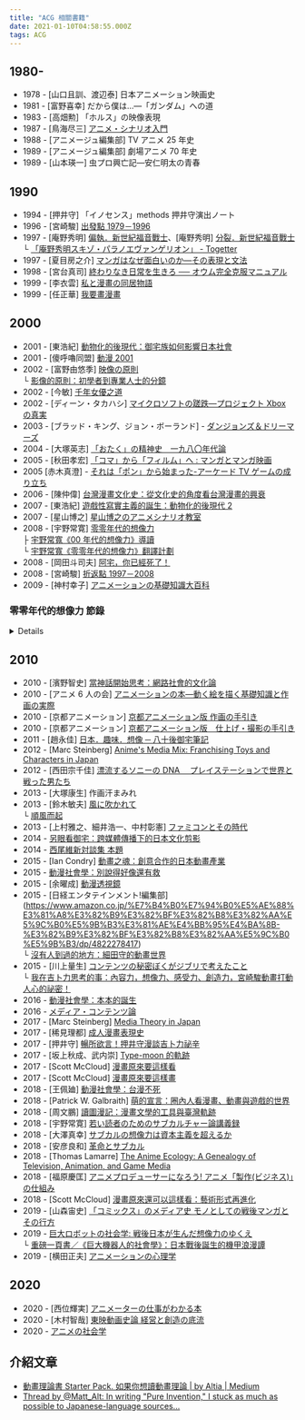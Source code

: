 ```yaml
---
title: "ACG 相關書籍"
date: 2021-01-10T04:58:55.000Z
tags: ACG
---
```


## 1980-

- 1978 - \[山口且訓、渡辺泰\] 日本アニメーション映画史
- 1981 - \[富野喜幸\] だから僕は…―「ガンダム」への道
- 1983 - \[高畑勲\] 「ホルス」の映像表現
- 1987 - \[鳥海尽三\] [アニメ・シナリオ入門](https://www.amazon.co.jp/%E3%82%A2%E3%83%8B%E3%83%A1%E3%83%BB%E3%82%B7%E3%83%8A%E3%83%AA%E3%82%AA%E5%85%A5%E9%96%80-%E3%82%B7%E3%83%8A%E3%83%AA%E3%82%AA%E5%89%B5%E4%BD%9C%E7%A0%94%E7%A9%B6%E5%8F%A2%E6%9B%B8-%E9%B3%A5%E6%B5%B7-%E5%B0%BD%E4%B8%89/dp/4871002152/ref=sr_1_1?dchild=1&qid=1612336957&s=books&sr=1-1)
- 1988 - \[アニメージュ編集部\] TV アニメ 25 年史
- 1989 - \[アニメージュ編集部\] 劇場アニメ 70 年史
- 1989 - \[山本瑛一\] 虫プロ興亡記―安仁明太の青春

## 1990

- 1994 - \[押井守\] 「イノセンス」methods 押井守演出ノート
- 1996 - \[宮崎駿\] [出發點 1979－1996](https://www.books.com.tw/products/0010322959)
- 1997 - \[庵野秀明\] [偏執．新世紀福音戰士](https://www.amazon.co.jp/%E5%BA%B5%E9%87%8E%E7%A7%80%E6%98%8E-%E3%82%B9%E3%82%AD%E3%82%BE%E3%83%BB%E3%82%A8%E3%83%B4%E3%82%A1%E3%83%B3%E3%82%B2%E3%83%AA%E3%82%AA%E3%83%B3-800%E6%9C%AC-%E5%A4%A7%E6%B3%89-%E5%AE%9F%E6%88%90/dp/4872333152)、\[庵野秀明\] [分裂．新世紀福音戰士](https://www.amazon.co.jp/%E5%BA%B5%E9%87%8E%E7%A7%80%E6%98%8E-%E3%83%91%E3%83%A9%E3%83%8E%E3%83%BB%E3%82%A8%E3%83%B4%E3%82%A1%E3%83%B3%E3%82%B2%E3%83%AA%E3%82%AA%E3%83%B3-800%E6%9C%AC-10-%E5%81%A5%E5%A4%AA%E9%83%8E/dp/4872333160)
  <br>└ [「庵野秀明スキゾ・パラノエヴァンゲリオン」 - Togetter](https://togetter.com/li/740727)
- 1997 - \[夏目房之介\] [マンガはなぜ面白いのか―その表現と文法](https://www.amazon.co.jp/%E3%83%9E%E3%83%B3%E3%82%AC%E3%81%AF%E3%81%AA%E3%81%9C%E9%9D%A2%E7%99%BD%E3%81%84%E3%81%AE%E3%81%8B%E2%80%95%E3%81%9D%E3%81%AE%E8%A1%A8%E7%8F%BE%E3%81%A8%E6%96%87%E6%B3%95-NHK%E3%83%A9%E3%82%A4%E3%83%96%E3%83%A9%E3%83%AA%E3%83%BC-66-%E5%A4%8F%E7%9B%AE-%E6%88%BF%E4%B9%8B%E4%BB%8B/dp/4140840668)
- 1998 - \[宮台真司\] [終わりなき日常を生きろ ── オウム完全克服マニュアル](https://www.amazon.co.jp/dp/B0794MQD8B/?coliid=I1KHXYOOXMWYMW&colid=2UVGXM7KR6OLP&psc=0&ref_=lv_ov_lig_dp_it)
- 1999 - \[李衣雲\] [私と漫畫の同居物語](https://www.silkbook.com/book_detail.asp?goods_ser=bk0009007)
- 1999 - \[任正華\] [我要畫漫畫](https://www.sanmin.com.tw/product/index/001454034)

## 2000

- 2001 - \[東浩紀\] [動物化的後現代：御宅族如何影響日本社會](http://www.books.com.tw/products/0010550849)
- 2001 - \[傻呼嚕同盟\] [動漫 2001](https://www.taaze.tw/goods/11100412613.html)
- 2002 - \[富野由悠季\] [映像の原則](https://www.amazon.co.jp/%E6%98%A0%E5%83%8F%E3%81%AE%E5%8E%9F%E5%89%87-%E6%94%B9%E8%A8%82%E7%89%88-%E3%82%AD%E3%83%8D%E3%83%9E%E6%97%AC%E5%A0%B1%E3%83%A0%E3%83%83%E3%82%AF-%E5%AF%8C%E9%87%8E%E7%94%B1%E6%82%A0%E5%AD%A3/dp/4873767369)
  <br>└ [影像的原則：初學者到專業人士的分鏡](https://www.books.com.tw/products/0010653673)
- 2002 - \[今敏\] [千年女優之道](https://www.books.com.tw/products/0010834619)
- 2002 - \[ディーン・タカハシ\] [マイクロソフトの蹉跌―プロジェクト Xbox の真実](https://www.amazon.co.jp/%E3%83%9E%E3%82%A4%E3%82%AF%E3%83%AD%E3%82%BD%E3%83%95%E3%83%88%E3%81%AE%E8%B9%89%E8%B7%8C%E2%80%95%E3%83%97%E3%83%AD%E3%82%B8%E3%82%A7%E3%82%AF%E3%83%88Xbox%E3%81%AE%E7%9C%9F%E5%AE%9F-%E3%83%87%E3%82%A3%E3%83%BC%E3%83%B3-%E3%82%BF%E3%82%AB%E3%83%8F%E3%82%B7/dp/479732032X)
- 2003 - \[ブラッド・キング、ジョン・ボーランド\] - [ダンジョンズ＆ドリーマーズ](https://www.amazon.co.jp/%E3%83%80%E3%83%B3%E3%82%B8%E3%83%A7%E3%83%B3%E3%82%BA%EF%BC%86%E3%83%89%E3%83%AA%E3%83%BC%E3%83%9E%E3%83%BC%E3%82%BA%EF%BC%88%E7%AC%AC2%E7%89%88%EF%BC%89-%E3%82%B3%E3%83%B3%E3%83%94%E3%83%A5%E3%83%BC%E3%82%BF%E3%82%B2%E3%83%BC%E3%83%A0%E3%81%A8%E3%82%B3%E3%83%9F%E3%83%A5%E3%83%8B%E3%83%86%E3%82%A3%E3%81%AE%E7%89%A9%E8%AA%9E-%E3%83%96%E3%83%A9%E3%83%83%E3%83%89%E3%83%BB%E3%82%AD%E3%83%B3%E3%82%B0-ebook/dp/B07Z4KT1NJ)
- 2004 - \[大塚英志\] [「おたく」の精神史　一九八〇年代論](https://www.amazon.co.jp/%E3%80%8C%E3%81%8A%E3%81%9F%E3%81%8F%E3%80%8D%E3%81%AE%E7%B2%BE%E7%A5%9E%E5%8F%B2-%E4%B8%80%E4%B9%9D%E5%85%AB%E3%80%87%E5%B9%B4%E4%BB%A3%E8%AB%96-%E5%A4%A7%E5%A1%9A-%E8%8B%B1%E5%BF%97/dp/4061497030)
- 2005 - \[秋田孝宏\] [「コマ」から「フィルム」へ : マンガとマンガ映画](https://www.amazon.co.jp/%E3%80%8C%E3%82%B3%E3%83%9E%E3%80%8D%E3%81%8B%E3%82%89%E3%80%8C%E3%83%95%E3%82%A3%E3%83%AB%E3%83%A0%E3%80%8D%E3%81%B8-%E3%83%9E%E3%83%B3%E3%82%AC%E3%81%A8%E3%83%9E%E3%83%B3%E3%82%AC%E6%98%A0%E7%94%BB-%E7%A7%8B%E7%94%B0-%E5%AD%9D%E5%AE%8F/dp/4757101325)
- 2005 \[赤木真澄\] - [それは「ポン」から始まった-アーケード TV ゲームの成り立ち](https://www.amazon.co.jp/%E3%81%9D%E3%82%8C%E3%81%AF%E3%80%8C%E3%83%9D%E3%83%B3%E3%80%8D%E3%81%8B%E3%82%89%E5%A7%8B%E3%81%BE%E3%81%A3%E3%81%9F-%E3%82%A2%E3%83%BC%E3%82%B1%E3%83%BC%E3%83%89TV%E3%82%B2%E3%83%BC%E3%83%A0%E3%81%AE%E6%88%90%E3%82%8A%E7%AB%8B%E3%81%A1-%E8%B5%A4%E6%9C%A8%E7%9C%9F%E6%BE%84/dp/4990251202)
- 2006 - \[陳仲偉\] [台灣漫畫文化史：從文化史的角度看台灣漫畫的興衰](https://www.books.com.tw/products/0010494545)
- 2007 - \[東浩紀\] [遊戲性寫實主義的誕生：動物化的後現代 2](https://www.books.com.tw/products/0010687643)
- 2007 - \[星山博之\] [星山博之のアニメシナリオ教室](https://www.amazon.co.jp/%E6%98%9F%E5%B1%B1%E5%8D%9A%E4%B9%8B%E3%81%AE%E3%82%A2%E3%83%8B%E3%83%A1%E3%82%B7%E3%83%8A%E3%83%AA%E3%82%AA%E6%95%99%E5%AE%A4-%E6%98%9F%E5%B1%B1-%E5%8D%9A%E4%B9%8B/dp/4844134353)
- 2008 - \[宇野常寛\] [零零年代的想像力](https://www.amazon.co.jp/%E3%82%BC%E3%83%AD%E5%B9%B4%E4%BB%A3%E3%81%AE%E6%83%B3%E5%83%8F%E5%8A%9B-%E5%AE%87%E9%87%8E-%E5%B8%B8%E5%AF%9B/dp/4152089415)
  <br>├ [宇野常寬《00 年代的想像力》導讀](http://www.gamebase.com.tw/forum/50040/topic/91234095/1#91234095)
  <br>└ [宇野常寬《零零年代的想像力》翻譯計劃](https://ndltd.ncl.edu.tw/cgi-bin/gs32/gsweb.cgi/login?o=dnclcdr&s=id=%22105NCHU5625016%22.&searchmode=basic)
- 2008 - \[岡田斗司夫\] [阿宅，你已經死了！](https://www.books.com.tw/products/0010445911)
- 2008 - \[宮崎駿\] [折返點 1997－2008](https://www.books.com.tw/products/0010486951)
- 2009 - \[神村幸子\] [アニメーションの基礎知識大百科](https://www.amazon.co.jp/%E3%82%A2%E3%83%8B%E3%83%A1%E3%83%BC%E3%82%B7%E3%83%A7%E3%83%B3%E3%81%AE%E5%9F%BA%E7%A4%8E%E7%9F%A5%E8%AD%98%E5%A4%A7%E7%99%BE%E7%A7%91-%E5%A2%97%E8%A3%9C%E6%94%B9%E8%A8%82%E7%89%88-%E7%A5%9E%E6%9D%91-%E5%B9%B8%E5%AD%90/dp/4766133315)

<summary>

### 零零年代的想像力 節錄

</summary>
<details>

此處的重點是，所謂的「成熟」指的僅不過是如何去應對所謂的社會——這種模糊不清、由政治性、經濟性或文化性交互蘊育出的狀況。亦即在社會樣貌是安定的時代，成熟的形象也是會安定的，然而成熟的形象並無法與進入變動期的社會樣貌連結，於是新的社會樣貌站上支配地位後，就會連同出現新的成熟形象取代。

這十年來的批評家們默視「卡片遊戲型」這種新社會樣貌的產生，主張「社會」已經無法再成力。當人們不再有共同的「社會」樣貌，規避成熟的九零年代後半的（世界系形式的）想像力才是對於現今世界形象敏感的想像力。

然而，無法成立的僅是到近代的升格戰形式、樹狀的整體社會樣貌，卡片遊戲式的各島宇宙之間的動員遊戲可說已經定型為零零年代的「社會」樣貌。這裡出現了一個問題。那麼在這種島宇宙之間的動員遊戲的社會裡，所謂的「成熟」是什麼。

在不曉得什麼才是正確的社會=後現代的狀況裡失去了生存意義的年輕人們，選擇了麻原彰晃做為「父親」，最後成為了恐怖份子，『新世紀福音戰士』以批判性的角度描寫了，同樣失去了生存意義的年輕人們，為了維持自己的全能感而想持續龜縮於「母親」的胎內的願望。

這兩者說到底核心都是對於社會和歷史（父親與母親）無法引導自己而造成的絕望。對於不安定的社會樣貌感到苦惱的年輕人們，為了逃脫不安而性急地選擇依附錯誤的父親，亦或投身於肥大的母親私欲並停止思考——這種不毛的二擇充滿於當時時代的氣氛中。過往的社會樣貌的失效造成「父親」的功能故障，並導致「母親」的肥大化，這就是過往的「成熟」形象崩壞的機制。

那麼，當時的評論家們是如何回答這個問題的呢。當時的批評有兩種答案。一種立場是自過往的升格戰型的社會樣貌中的「成熟」進行小型改造，藉此適應新的社會，評論家的淺羽通明和民俗學者的大月隆寬屬於這類。另一種立場是社會樣貌已然改變，人類無法變得成熟是理所當然的。這類的代表是社會學者的宮台真司（前期）。

前者代表的淺羽通明，主張以對於自己為生的專業抱持「職業精神」做為成熟的指標，肉商、飯店經營者、評論家在社會分擔上都有各自的「角色」，對此抱持榮譽並達成成果，就能成為重新構築已然不透明化的社會樣貌的契機，也是成熟的表現。既然「為了馬克斯主義革命」「為了皇國日本」亦或是「為了過上更好的物質生活」這種巨大（容易理解）的故事已經故障，就應往個人的職業意識這種等身大的故事裡尋找可能性。

而後者代表的宮台真司，認為既然過往的社會樣貌已經崩壞、社會和歷史無法再提供活下去的意義或價值觀，無法成熟也是無可耐何的。宮台所提出的具體處方簽是以流動性的溝通度過沒有「意義」的每一天的「悠然革命」模型。

前者淺羽通明的「成為大人」論，我認為仍然輕估了社會流動性的上昇。例如「對於自己為生的專業抱持職業意識」處方簽雖然僅是淺羽許多議論中的其中一點，但這仍然是以終身僱用為代表的成長時代的社會構造為前提所思考出的。

在社會流動性上昇、非正規僱用已經變為「普通」的現在，能做為為生專業的基本上是「能夠被替換的」，僅有極少數人能夠在社會的分責裡找到榮譽、做為自己生活的意義。必須說淺羽的處方簽在當時是有些落後時代的。

那麼後者的宮台真司呢。曾經成熟是由歷史或國家，亦或是社會提供做為基準的價值觀，不論是否服從或反抗，藉由掌握與其的距離感所決定的。然而在歷史、國家和社會都不再提供能做為基準的價值觀的現在，（過往意義上的）成熟在原理上已無法存在——當時宮台所建立起的這種認識，基本上是正確的。並且體現於當時，也就是九零年代後半的思想。

然而問題在於，即使世間如同被再三指摘的無法提供價值觀或活著的意義，亦或是成熟的模型，人們沒有這些東西是活不下去的。這也體現在宮台到了零零年代之後的轉向。

簡略來說，當時「成為大人」派的前者輕視了社會流動性的上昇，試圖從舊式模型轉變以圖適應並且失敗，「當個小孩就好」派的後者僅是宣言了過往成熟模型的失效便滿足，無法提供替代品而自然崩壞。前者對於時代鈍感地急於強迫成長，後者甘居於「社會（家人）無法引導我所以我什麼都做不到」的幼兒心態。當然這兩者都是沒有功能的模型。

然後九零年代結束了，時代進到九一一之後的決斷主義性動員遊戲=大逃殺的時代，而小泉純一郎推動的構造改革造成的波瀾也決定性地推進了時代。在這個時代裡說著「這個世界亂七八糟我不知道該做什麼好所以一事不做／無法成熟」是活不下去的。

「活著就是猛賺」「不必你拜託我也會活下去」——究竟還有多少人記得，在九零年代後半相當活躍的這種宣傳標語呢？前者是由大地丙太郎導演執導，於一九九六年動畫化的小花美穂的少女漫畫「玩偶遊戲」劇中經常出現的台詞，後者是一九九八年以「機動戰士鋼彈」系列聞名的富野由悠季導演執導的「機動神腦」的主要宣傳標語。前者是反應了當時的兒童潮流的女童成長故事，後者是在與奧姆相似的狂信徒和國聯軍的抗爭中得出由宇宙意識傳達給人類的訊息的 SF 機器人動畫。

或許是做為「EVA」熱潮的對立面所提出的這兩部作品的主角，和碇真嗣同樣是在事實上「被家人所捨棄」的孩子。但是倉田紗南、伊佐未勇，這些作品的主角並沒有因為「被家人所捨棄」=「歷史與社會沒有給予生存的意義」而因此像真嗣受挫龜縮，紗南在養母的養育下自幼開始建立於舞台上的基礎，勇離開只將自己做為道具的雙親而投入戰鬥，兩人都因為獲得了沒有血緣但高密度的新共同體=「虛擬家庭」而回復。即使同樣被家人所捨棄，拒絕走上和碇真嗣同樣道路的孩子們，已經在九零年代後半這種殘酷的現實裡強軔地存活下來。

---

每個人都認為自己才是被害者，是反抗文化（對抗主流文化者），認為自己擁有正當性。這和保守派或自由派無關，和御宅族或平凡人無關，這種心相與支持夜神月的奇樂信徒和無自覺地贊同小泉純一郎策動人員的新保守層並無不同。

而若你對我所點出的問題感到憤怒，認為「但只有我們不是這樣」，那你正是身陷於此結構中了。因為這種深信「只有自己不是如此」的想法，正是由資料庫所輸出的決斷主義的產物。

我們現在正面對著決斷主義所呈現出的部份有效性，與其（巨大的）副作用所顯現出的極限與問題點。我們應該探索的並非如何從「繭居」中離脫，亦非後世界系。因為決斷主義便是這樣出現的。我們應當解決的是如何對抗以「反正這世上贏的人就是正義」開脫，而後停止思考與肯定暴力的態度。

---

他們所需要的絕非「脫離日常的浪漫主義」亦不是「超越」。而是捨棄肥大的自我評價，直率地面對自己的欲望的謙遜。而這絕非是不幸的事，反而是我們所得到最大的可能性。

當整個社會當中，除了家人與朋友以外，就再也沒有人可以肯定「自我生存的價值」、「生命的意義」、「自我的被認同」的時代社會中，自我到底要怎麼做，才能從「永無止境的無聊日常生活」中脫身，尋找新的自我認同、有意義的日常生活呢？在這裡，作者討論宮藤官九郎製作的一連串以地名為名稱的電視連續劇，探討作者如何處理這問題。從這當中可以歸結出幾個可能性：「以自我為中心，糾集朋友，創造互助的團體」、「加入可以過著特殊生活的團體」（暴走團）、「藉由談戀愛來取得非日常的生活」、「投入傳統生活文化的懷抱」。

---

山岸涼子的 BL 少女漫畫傑作《日出處的天子》（1980~1984），描述廄戶王（聖德太子）（非史實）的前半生。廄戶王利用天才的頭腦與強大的靈力消滅政敵，但他也因此成了感覺很孤單的人。能撫慰孤單心靈的，就只有盟友蘇我毛人（蝦夷）。廄戶王為了想和蘇我毛人永遠在一起，而傷害的很多人，殺了很多人。最後蘇我毛人拒絕廄戶王的愛：「你說你愛我，其實是愛你自己。如果你不停止這麼想的話，你永遠也逃不出孤獨的」。

吉永史的《西洋古董洋果子店》（1999~2002）給了另外一種答案：「放棄『所有』的慾望，尋找邁向『成熟』的新道路」。作品中四位男主角不談戀愛，不因為想要治癒心中的創傷而與別人交往，而只專注在生活之中，尋找豐富的日常生活，增加人生的樂趣。

---

結果として、九十年代後半は戦後史上もっとも社会的自己実現への信頼が低下した時代として位置づけられる。

社会的自己実現への信頼が大きく低下した結果、「～する」「～した」こと（行為）をアイデンティティに結び付けるのではなく、「～である」「～ではない」こと（状態）を、アイデンティティとする考え方が支配的になる。

ここでは自己実現の結果ではなく、自己像＝キャラクターへの承認が求められる。問題に対しては「行為によって状況を変える」ことではなく「自分を納得させる理由を考える」ことで解決が図られる。

私が「古い想像力」として位置づけるのは、この九十年代後半的な社会的自己実現への信頼低下を背景とする想像力である。

『新世紀エヴァンゲリオン』はあらゆる意味において「古い想像力」を象徴する存在だ。その社会的自己実現への信頼低下という主題、心理主義的な人間観、そして「～しない」という論理。七十年代末から独自の発展を遂げてきた国内のオタク系アニメーション文化の文脈に、前述（ぜんじゅつ）の九十年代的な文脈を加えることで成立した同作は時代を象徴する作品であると同時にそのあとの国内の物語を大きく規定した。「引きこもり／心理主義」的傾向（けいこう）とその結果出力された「～しない」という倫理。この二大特徴が私の指摘する「古い想像力」である。

「決断主義」的な傾向を持つ「サヴァイヴ感」を前面に打ち出した作品は、ゼロ年代前半から中盤の大きな流れになっていく。「バトル．ロワイヤル」、「リアル鬼ごっこ」、「仮面ライダー竜騎」、「ドラゴン桜」、「Fate/Stay Night」など、これらの作品はいずれも時代を代表する人気作品であり

世の中が「正しい価値」や「生きる意味」を示してくれないのは当たり前のこと＝「前提」であり、そんな「前提」にいじけて引きこもっていたら生き残れないーーだから「現代の想像力」は生きていくために、まず自分で考え、行動するという態度を選択する。たとえ「間違って」「他人を傷つけても」何らかの立場を選択しなければならないーーそこでは究極的には無根拠であることは織（お）り込み済みで「あえて」特定の価値を選択する、という決断が行われているのだ。

問題はすでに次の段階に移っている。碇シンジでは夜神ライトを止められない。碇シンジの「間違えてしまうくらいなら何もしない」という選択は、単にゲームの存在に無自覚する愚者の決断としてしか機能しないのだから。碇シンジに戻る＝九十年代に退行することなく、ゼロ年代の決断主義を克服する＝夜神ライトを止めるには、どうしたらいいのかーーそれが決断主義という不可避の困難に直面する、911 以降の動員ゲーム＝バトルロワイアルのゼロ年代に生きる私たちの課題なのだ。

インターネットはどうだろうか。その普及（ふきゅう）で人々は自由になったが、その一方でウェブという空間は、「小さな物語」たちのコミュニケーションによって発生した怨嗟（えんさ）と憎悪（ぞうお）に満ちた動員ゲーム＝バトルロワイヤルの現場として機能している。

異なる小さな物語が同じ空間に並列されることによって、それぞれの小さな物語はその正当性の獲得と自己保存のために、内側に対してはノイズを排除する力が働き、外側に対してはほかの物語そのものを否定する力が働く。匿名掲示板、ブログサイトの「炎上」、「学校裏サイト」ーー小さな物語はほかの小さな物語を排斥（はいせき）する排他的（はいたてき）なコミュニティとして私たちが生きる世界のあらゆる場面のくつがえっているのだ。

現代においては、誰もがデータベースの海から欲望するままに小さな物語を読み込む。究極的には無根拠であることを織り込み済みのものとして「あえて」特定の価値観が選択される。そして、消費者の自発性に駆動される「あえて」は往々にして機能せず、ただ「信じたいものを信じる」という思考停止が世界を覆（おお）うことになるーー。ゼロ年代の現在を生きる私たちが直面しているのは、この小さな物語たちの生む動員ゲーム＝バトルロワイヤルなのだ。

キャラクターとは小さな物語を越境する存在ではない。むしろその承認を要求して小さな物語（共同性）の成立と再強化を促（うなが）す存在なのだ。

キャラクターこそが「小さな物語」の源泉（げんせん）だと言ってもいい。

キャラクターは物語とその共同性から無縁ではいられないのだ。

昨今（さっこん）のテレビバラエティ番組がなぜテロップを多用するのか。それは表現の空間を規定する力が、データベース消費の時代には弱くなるからだ。視聴者たちは芸能人のキャラクターと、そのキャラクターを規定する位置関係＝物語は容易に読み込むことができるのが、「この発言のどこで笑えばいいのか」という空気＝表現の空間は伝わりにくくなっている。だからテロップを入れ、空気を指定してあげなければならない。

私たちが物語の真正さを考えることには意味がない。だが、物語への態度、付き合い方を考える必要性にはいまだかつてなく直面している。私たちは何らかの「小さな物語」に依存して生きていかなければならない。その小さな物語が単一なのか複数なのか、永遠のものとしてそこに依存するのか、その有限性を受け入れるのかーー物語への進入角度、距離の詰め方、つまり物語への態度こそが私たちの課題なのだ。

物語の真正さ、比喩（ひゆ）的に表現すればイデオロギーから、物語への態度、すなわちコミュニケーションへ。

「だけど世界は終わらなかった。原発はいつまでたっても爆発しないし、全面核戦争の夢もどこかに行ってしまった。安保闘争で学生が味わったみたいに、傍観しているだけの八十年代の革命家は勝手に挫折（ざせつ）感を味わった。

これでやっとわかった。もう'デカイ一発'はこない。２２世紀はちゃんとくる（もちろん２１世紀はくる。ハルマゲドンなんてないんだから）。世界は絶対に終わらない。ちょっと'異界'や'外部'に触ったくらいじゃ満足しない。もっと大きな刺激が欲しかったら、本当に世界を終わらせたかったら、あとはもう'あのこと'をやってしもうしかないんだ。」

ーー鶴見済『完全自殺マニュアル』

「自由で、わかりにくく、冷たい世界」に投げ出された絶望を的確に表現した一文である。文中に頻出する「あのこと」とは、言うまでもなく「自殺」のことだ。無論これは、若者があこがれがちな「死」という意匠を用（もち）いた矮小（わいしょう）なパフォーマンスの一種であることは間違いない。しかし、この鶴見の一文からは九十年代を決定づける要素を抽出（ちゅうしゅつ）できる。

さらに「ロボットアニメ」とは、戦後一貫して主人公の少年がロボットという「拡張された身体」を獲得し、大人の社会に認められ、成長するという一種の教養小説の図式をもつジャンルだったが、同作では１９９５年当時の社会的自己実現への信頼低下がダイレクトに反応され、その教養小説的な構図は否定されることになった。

人間は「物語（意味）」から逃れられない。当時の宮台の期待とは裏腹に、援助交際に興（きょう）じた少女たちの多くが、実は身体の商品化に自傷的なパフォーマンスというありふれた意味を込めていた現実、あるいは虚構の中の美少女キャラクターに耽溺（たんでき）する成年男性たちの多くが、恋愛至上主義というもっともありふれた物語を希求し、それが入手できないために代償をもとめる存在であった現実が、時間の経過、そして宮台自身のフィールドワークによって明らかになっていった。

「エヴァ TV 版」では、自己像への承認を獲得すべく、全人類がその個体を消滅させ、まるで胎内のような溶液の中に埋没し群体生物として「進化」するという「人類補完計画」が描かれる。これはつまり、自ら設定した自己像（自己愛）に、無条件で全承認が与えられる（母親的承認が与えられる）状態のことに他ならない。

だが、「エヴァ劇場版」の結末において、碇シンジはこの母親的承認のもとに全能感が確保される内面（自己愛）への引きこもりを捨て、互いに傷つけあうことを受け入れて他者と生きていくことを選択する。そして、碇シンジはヒロインのアスカとともに滅亡した世界にただふたり残される。だが、アスカはシンジを「キモチワルイ」と拒絶（きょぜつ）するーーこれは、たとえポストモダン状況下においても、人は時には傷つけあいながらも他者に向き合って生きていくしかないのだ、というシビアだが前向きな現実認知に基づいた結末だったと言える。

しかし、「エヴァ」の子供たち（ファンのオタクたち）の大半は、この結論を受け入れることができなかったのだ。結末の「キモチワルイ」ーー少女に拒絶されることに怯えた彼らは、自分たちの肥大したプライドに優しい世界を選ぶことになる。

「九十五年の思想」が夭折した理由がある。「九十五の思想」はいずれも「軽くなった現実(コミュニティ)の層」の入れ替え可能性への対応として提出された処方箋であるが、「より重くなっていく層(アーキテクチャーの層)」への対応という視点がほぼ欠如（けつじょ）している。

決断主義はこの「軽くなった現実」の「軽さ」に人間は耐えられないという現実認知が生んだ「焦りの思想」でもある。「決断主義」を克服し、このゼロ年代バトルロワイヤル状況に対して何らかの批判力をもつものがあるとすれば、それは九十年代後半の思想が見失っていた残り半分の「むしろ重くなった現実」「リセットできない現実」を考えることでしかあり得ない。物語批判ではなく、逃れられない物語との付き合い方の検討こそが現代の課題なのだ。

「こんな時代だからこそ、美化された過去が必要なのだ」という主張によってその批判は予め防御され、ノスタルジアは強化温存されている。同様に「AIR」などのポルノゲームについても、(決して援助交際的な欲望そのものは否定しない)「安全に痛い」自己反省が劇中に盛り込まれ免罪符として機能し、消費者たちがその女性差別的な暴力性を自覚することなく、むしろ「自分は反省しながら萌える優しい人間だ」と思い込む構造（レイプ．ファンタジー）が支持される。

ゼロ年代における物語回帰（かいき）の問題点はむしろ「人間は何か（の価値、物語）を選ばなければいけないのだから、信じたいものを信じればいいのだ」という「あえてベタに」生きればいいという思考停止にこそある。

私たちは主観的には、データベースから欲望する情報を読み込んで、同じ小さな物語を信じている者同士が集まって棲み分けているだけかもしれない。しかし、その小さな物語の共同性を維持するためには、共同性から異物を排除しなければならず、他の小さな物語との衝突の中でその存続（そんぞく）を主張しなければならない。私たちは、たとえ無自覚であったとしても、既に終わりのない動員ゲーム＝バトルロワイヤルにコミットしているのだ。こうして時代は「必然的に」－－サヴァイヴ系へと移行していく。

セカイ系とは、母親的少女を「所有」することで全能感を確保しようとする態度を、存在論的な物語の導入で補強しようとする立場である。この両者が結び付くのは、これらの作品の消費者にとって、母親的少女の「所有」というマッチョイムズこそが、「終わりなき日常」に意味を与える物語として機能しているからである。

かつての少年兵たちの敵はあくまで自分たち弱者を苛酷な状況に投げ込む「強大な社会」だった。だが相葉昴治の、そして夜神ライトの敵は「強大な社会」ではない。自分たちと同格の能力をもつライバルであり、そんな彼らの集合体である「大衆」の顔の見えない弱さや敵意である。

ピラミッド型の秩序は崩壊し、各々（おのおの）のプレイヤーが信じたいもの（正義）を信じて乱立するバトルロワイヤルに勝利することが「生き延びること」なのだ。こうして「生き延びるために、（社会のヒエラルキーを駆け上がったり、破壊するのではなく）同格のプレイヤー同士が戦う」という想像力の土台が完成していったのだ。

夜神ライトを批判するのは簡単だが、しかしそんな批判者自身が夜神ライトにならないで済む方法は原則的に存在しない。本作で描いていたのは、決断主義による思考停止という罠が魅力的に映ってしまうという、現代社会に生きる弱い私たちの、危うい現実なのだ。

月が死んだあとに残されたのは、相変わらず、万人がそれぞれ自分の信じたいものを信じて争うバトルロワイヤルの世界でしかなかったことが示される。

夜神ライトが死んでも、彼を救世主と信じて祈りをささげる人々はいなくならないーー『DEATH 　 NOTE』の結末は、「夜神ライトを力で倒しても、バトルロワイヤルは終わらない」というシビアな現実認知を読者に突き付けてくる。

「九十五年の思想」が「絶望を引き受けて生きること（アスカに振られるシンジ）」ならば、「セカイ系」ではその絶望が「（戦闘美少女やトラウマ少女など）傷ついている少女から無条件に必要とされること」で贖われる。それはつまり、ポストモダン状況下で、手っ取り早い「生きる意味」や「確実に価値があること」を備給するために、あらかじめ癒されるべき傷を負った美少女が無条件で自分を必要としてほしい、という願望に他ならない。

「セカイ系」とは、その支持者に「～しない、という（九十年代後半的な）モラル」の貫徹（かんてつ）であると主張されるが、実際には「自分で責任を取らず、その利益のみを享受する決断主義」でしかないのだ。

私たちは今、決断主義のある程度の有効性と、その（大きな）副作用として現れる限界と問題点に直面している。模索すべきは「引きこもり」からの脱却（だっきゃく）でも、ポスト．セカイ系でもない。それらは既に決断主義として出現している。「どうせ世の中勝ったものが正義なのだから」と開き直り、思考停止と暴力を肯定する態度にどう対抗するか、が私たちの課題なのだ。

「ポスト決断主義」とも言うべき、この時代の課題＝「決断主義の困難」に優れたアプローチを見せたいくつかの想像力について考えてみたい。

その可能性を、私はとりあえず三つに分類する。そしてそれはゼロ年代前半に、極めて優れた作品を残した三人の作家に代表させることができる。

第一に挙げられるのは劇団「大人計画」の作家であり、テレビドラマ脚本家としても活躍中の宮藤官九郎である。第二に挙げられるのは同じくテレビドラマ脚本家であり、男性と女性による「ふたりでひとり」のユニット。木皿泉であり、そして最後は少女漫画家のよしながふみである。

この三者は「（郊外型）中間共同体の再構成」「動員ゲーム＝バトルロワイヤルからの離脱可能性の模索」「決断主義的問題意識の解体」というそれぞれ異なった（だが多くのものを共有する）方法で、この決断主義的状況に対する回答を提示しており、そしてそれぞれ新たに浮上した問題点に直面しているのだ。

宮藤の作品に共通するのは「別に歴史や社会の仕組みに裏付けられているわけではない、一見、脆弱（ぜいじゃく）な共同体」が発生し、それがごく短期間だが確実に人間を支え、そして最後はきっちり消滅することだ。ここには、「社会や歴史が共同体を裏付けてくれない世の中」＝「ポストモダン状況下での郊外的空間」で、人々が積極（せっきょく）的に選び取った共同体のもつ、意外と高い強度が描かれている。それは永遠のものでもなければ、超越したものでもない。他愛もない日常の積み重ねであり、しかも一瞬で終わるものだ。だが、こういった「終わりのある日常」の「中」にこそ、人を支えるものは発生するーーそんな確信が、宮藤の作品には溢れている。

『無限のリヴァイアス』『バトルロワイヤル』、または『リアル鬼ごっこ』や『仮面ライダー竜騎』などの作品は、いずれも決断主義的な世界観を描く一方で、暴力の連鎖を強いるシステムへの批判をその主題に孕んでいたことは非常に重要である。それは『DEATH NOTE』や『コードギアス』など近年の作品においても変わらない。

これら後期作品では強力な決断主義者を主人公に設定しながらも、物語はあくまでピカレスク．ロマンの枠組みの中で展開し、作品そのものはむしろ主人公＝決断主義の克服を志向していると言える。サヴァイヴ系の歴史とは、決断主義を前提として受け入れながらも、その克服を志向する物語の歴史だと言える。

決断主義的な動員ゲーム＝バトルロワイヤルをもし調停したいのなら、抗争を強いるシステムに（無自覚な）決断主義者としてただ違和感を唱えているだけでは不可能だ。なぜならば、そこにはゲームの構造に対する理解が欠如しているため、（メタ）決断主義者の動員に対抗できないからだ。あくまで比喩的な表現になるが、ゼロ年代前半、誰も小泉純一郎に勝てなかったのは、要はこういうことに他ならない。決断主義の理解としては「夜神ライトやルルーシュといった強力で自覚的プレイヤー同士が、無自覚的なプレイヤーを動員して抗争する」というモデルで考えないと不十分なのだ。

小さな世界が書き換え可能であることは、世界の可能性（信太のプロヂュース成功）でもあり、同時に危険性（修二の没落）でもある。そんな現実認知を、白岩は自覚的な決断主義者である主人公が、その暴力性の報復を受けるという結末をもってして読者に訴えたのだ。

決断主義をめぐる想像力は、その克服を主題に据えながらも、ゲームの構造に自覚的な後期作品になればなるほどオルタナティブの提示を放棄しつつあるのだ。それだけ、決断主義の克服は困難を極めていると言える。無自覚な決断主義者たちの生存競争を描いた『無限のリヴァイアス』『バトルロワイヤル』では、動員ゲームの構造を理解しないまま、まったくシステムへの打撃にならない決断主義嫌悪が提示されていたが、対して構造に自覚的な後期作品になればなるほど現実認知と問題提起に留まってしまっているのだ。

九十年代後半の「引きこもり／心理主義 ≒ セカイ系」からゼロ年代前半の「決断主義／サヴァイヴ系」へのシフトの間には、厳密にいえば「癒し系」作品の流行現象が存在する。

私たちは生きているだけで物語に接している。ただ、世界からそれを与えられることに慣れてしまった私たちは、自分でそれを見つけ出す方法を忘れてしまったのだ。私たちはむしろ、大きな物語を失うことで小さな物語を生きることを思い出せるようになったのかもしれない。

木皿泉が提示する決断主義の克服とは、ゲームの勝利では獲得できないものを提示することで図られる。動員ゲームに勝利し、小さな物語の支配者となることは同時にその物語が入れ替え可能な空虚なものであることをプレイヤーに自覚させる。それがそもそも「究極的には無根拠であることを織り込み済みで選択される」決断主義であることに自覚的なプレイヤーならばなおのことだ。

ひとつの小さな物語＝共同体が終われば消滅する「キャラクター」を承認させることで得られるものではなく、自分の生が存続する限り付き合わなければならないものの存在を浮かび上がらせるーーそのために取られた方法論は、修二の決断主義を否定することではなく、むしろ徹底させることで限界を露呈させる、という手法なのだ。

木皿泉は、決断主義が不可避であることを否定しない。なぜならそれは、このポストモダン状況（郊外）の流動性の高さをむしろ可能性として、希望として捉えるためには必要な条件だからだ。

本来、日常という「死」へ向かう最大にして最後の物語に対峙することを求めながらも、それを恐れている人間こそが、それが手に入らないことに傷ついては「自分は非日常的なロマンティシズムがないと満たされない特別な人間だ」と（根拠もなく）思い込むことでプライドを保とうとする。だが、彼らに必要なのは決して「非日常的なロマンティシズム」でもなければ「超越」でもない。肥大した自己評価を捨て、素直に自分の欲望と向き合う謙虚さでしかないのだ。そしてそれは、決して不幸なことではなく、むしろ私たちに与えられた最大の可能性のひとつなのだ。

「～である」という自己像＝キャラクターの承認を求める限る、私たちはその共同体＝物語に永遠を求める。キャラクターへの承認は解除された途端に消滅するからだ。そのため私たちは有限の共同性を永遠のものにするために、決断主義という名の暴力を選択する。

しかし、「～した」という関係性への信頼はその共同性が消滅しても残り続ける。

- [ピカレスク小説 - Wikipedia](https://ja.wikipedia.org/wiki/%E3%83%94%E3%82%AB%E3%83%AC%E3%82%B9%E3%82%AF%E5%B0%8F%E8%AA%AC)
- [聖域なき構造改革 - Wikipedia](https://ja.wikipedia.org/wiki/%E8%81%96%E5%9F%9F%E3%81%AA%E3%81%8D%E6%A7%8B%E9%80%A0%E6%94%B9%E9%9D%A9)

誰もが自分たちこそ被害者であり、カウンターカルチャーであり、それゆえに正当性を帯びうると考えている。保守もリベラルも、オタクもスノッブも関係なく、そのメンタリティは夜神ライトを支持したキラ信者や小泉純一郎の動員に無自覚に賛同した新保守層と変わらない。

私のこの指摘に「自分たちだけは違う」と憤りを覚えたあなたは、特にそうだ。その「自分たちだけは違う」という思い込みこそが、データベースから出力される決断主義の産物なのだから。

フィクションの世界でも、決断主義はまだ強い支持を集めていると言える。たとえば二〇〇七年放映のテレビアニメ「天元突破グレンラガン」は、「新世界エヴァンゲリオン」以降の「引きこもり／セカイ系」への潮流（ちょうりゅう）の超克を主題とし、七十年代から現代までのアニメ（の主題設定）の歴史を追いかけながら総括（そうかつ）するという野心的な脚本で大きな話題を呼んだ。

だが、その試みは極めて不十分だったと言わざるを得ない。同作の展開は、七十年代から八十年代の相対主義の浸透を追いかけ、やがて九十年代の心理主義的な厭世観（えんせいかん）（引きこもり）を経て、ゼロ年代前半の決断主義的再帰の必然性にたどり着く。だが、ここには脱．九十年代的な問題意識はあっても、現代に対する批判的な問題意識は発生していないのだ。

『河よりも長くゆるやかに』（一九八三～八五）にこんなシーンがある。主人公．季邦とその親友．深雪が河べりで語り合う。今、自分たちの目の前を流れている河は、上流ではもっと川幅が狭く急な流れをもち、その水は澄んでいる。しかし逆に河口に近づけば近づくほど、その水は淀んでいくが川幅は広くなり、流れがゆるやかになる。「どちらがいい？」と深雪は季邦に尋ねる。季邦は答えないが、『河よりも長くゆるやかに』というタイトルから考えても、その答えは明白だろう。断念を織り込むことで人は成熟する、そしてそれは決して不幸なことではないーー。この時期の吉田秋生作品はそんな確信に溢れている。だが、その確信はやがて吉田自身によって裏切られていくことになる。

アッシュ．リンクスの死が意味するものは何か。それはアッシュにより英二の「所有」の完成である。吉田がアッシュという主体を滅却することで、対象を所有する際に必然的に孕む暴力を回避し、その関係を永遠のものにしたのだ。なぜならば、死んだ人間の時間はそこで止まり、それ以上の変化は起こらないのだから。そしてこれは同時に、吉田が下流の「広く淀んだ流れ」から上流の「狭く澄んだ流れ」へ転向したことを意味する。

「あなたにさえわかってもらえれば、それでいい」とこの複雑な世界の中から単純な答えを導きだそうとしたその瞬間、人は「厩戸皇子の呪縛」に囚われてしまう。だがその呪縛はゼロ年代の今、ゆっくりと、だが確実に群像劇へと「分解」されることでようやく解かれ始めているのだ。

かつては、敏感であるがゆえにニヒリズムに陥った若者たちの文学が扱っていた、「価値観の不透明な世の中に耐えるため、あなたひとりだけ（特定の共同体だけ）には完全に承認されたい（所有したい）」という欲望の問題は、最近十年に至って引きこもり／セカイ系（必然的に決断主義化）＝決断主義／サヴァイヴ系（セカイ系的な前提を必要とする）的な問題意識として、社会を広く覆いつくしていると言っていい。九十年代とゼロ年代の対比で浮かび上がる「決断主義」という問題系は、実は五年、十年という短いスパンの問題ではなく、もっと長期的に私たちの生きる世界を呪縛する問題系なのだ。

肥大したマッチョイズムを抱えた人間以外、別に「父親になれない」くらいで絶望したりはしない。なぜならば世界には他にいくらでも自己実現の回路は存在するからだ。現在、「人生の目標＝父になること」で、「それができない＝即、絶望」という短絡を辿るこれらの想像力は、実のところ戦後サブ．カルチャーでもっとも無自覚に肥大し、強化温存されたマッチョイズムに他ならないのだ。

この「安全に痛い」自己反省パフォーマンスは、『NHK にようこそ！』『GUNSLINGER 　 GIRL』など九十年代後半の厭世観を受け継ぐゼロ年代のオタク系文化の作品群（「セカイ系」的な作品群）に広く共有されている。東の両義的な評価をご都合主義的に解釈することで、ゼロ年代前半のサブ．カルチャー批評の世界は、もっともマッチョでありながら、そのことに無自覚な鈍感な想像力が「文学的」「内省的」であると評された時代を迎えた。だがそんな不毛な時代はもう終わりにしなければならない。結論ありきの自己反省パフォーマンスは、むしろ文学の可能性を剥ぎ取り、より単純化された思考停止に人々を導いていくのだから。

冨野は少年に成熟を強要する父親的存在の後退と、相対的に強力になる母性の肥大という主題を執拗（しつよう）に描いてきた。庵野秀明は『新世紀エヴァンゲリオン』でこの冨野の問題意識を全面的に受け継ぎ、主人公．碇シンジの周囲に「成熟（ロボットに乗ること）を強要する父親」と、そのロボットに憑依（ひょうい）した母親の霊魂、つまり「成熟を阻み、胎内に取り込もうとする母親」を配置し、後者が前者をやがて圧倒していく過程を「人類補完計画」として描き出した。

そして、『AIR』が描いているのは、言ってみればこの人類補完計画が成功した世界＝父性が母性に完全敗北した世界である。だからこそ、劇中にはほぼ成年男性が登場しないのだ。そしてそんな世界＝母性のゆりかごの中でこそ、ユーザーは「安全に痛い」自己反省パフォーマンスを経由することでより強化温存されたマッチョイズムを満喫することができる。『AIR』の見え透いたマチズモ温存回路が機能するのは、その世界観が圧倒的な母性によって守られているからだ。なにせ、批評家を自称する人々ですら、この構造に気づかなかったのだから。

だが批評とは本来、ユーザーの欲望を周到に満たすための装置を追認するためではなく、その背後（はいご）に存在する強大な母性の重力のようなメタレベルでの構造を暴き出すところに、その魅力が存在するのではないだろうか。

現代において、私たちを縛り付けるのはもはや去勢する父親ではない、そんなものは大きな物語の失効と同時に、とっくに退場している。今、私たちを縛り付けているのはむしろその胎内にすべてを取り込む母親なのだ。

そういった意味では、この十年、サブ．カルチャー批評の世界で「マッチョイズム批評」はあまりにも安易に用いられてきたように思える。現在に至るも、東浩紀の言説を劣化コピーし続けることで、自分は「女々しい」文化の見方だ、繊細で文学的なキャラクターなのだとアピールする人々は後を絶たない。

だか、彼らはおそらく国内でもっともマッチョな感性の持ち主たちであるだろう。なぜならば、彼らは、この世界の複雑さ（複雑であるが故の豊かさ）を楽しめず、「父になる」という暴力的な自己実現以外には視界に入らず、「安全に痛い」空疎（くうそ）なパフォーマンスを経由することで、そのオヤジ的な欲望をより完全に満たそうとする人々なのだから。

だが、語られるべきはむしろ、こうしたある種のレイプ。ファンタジー礼賛ともとれる言説が流行した背景に存在する、母性の重力の問題なのだ。

ここでのポイントは「成熟」というものが、常に社会というあやふやなもの、政治的、経済的、あるいは文化的に生み出される状況に過ぎないものへの対峙として捉えられている点である。つまり、社会像が安定している時代には成熟像も安定することになるし、社会像の変動期には成熟像に結ばれにくくなる、そして再び別の新しい社会像が支配的になれば、新しい成熟像も出現することになる。

ここ十年の批評家たちは「カードゲーム型」の新しい社会像の発生を黙殺することで、もはや「社会」は成立しなくなったと主張する。「社会」像が結べなくなった以上、成熟忌避の九十年代後半的な（セカイ系の）想像力こそが現代の世界像に敏感な想像力なのだ、と。

しかし、成立しなくなったのはあくまで前期近代的、トーナメントバトル的、ツリー的な社会像の全体性にすぎず、カードゲーム的な島宇宙間の動員ゲームとしての「社会」像はゼロ年代を通じてほぼ定着しつつあると言っていい。だとしたらここで一つの問いが生まれる。それでは、この島宇宙間の動員ゲーム的な社会像における「成熟」とは何か、という問いだ。

何が正しいのかわからない世の中＝ポストモダン状況で生きる意味を見失った若者たちは、麻原彰晃という「父親」をあえて選択し、最終的にはテロリストとなった、『新世紀エヴァンゲリオン』は、同じく生きる意味を見失った若者たちが、全能感を保持するべく「母親」の胎内に閉じこもり続けようとする願望を批判的に描いた。

どちらも、根底にあるのは社会や歴史（父親や母親）が、自分たちを導いてくれないという絶望である。不安定な社会像に悩む若者たちは、その不安から逃れるために性急に間違った父親にすがりつくか、肥大する母親のエゴに身を任せて思考停止するかーーそんな不毛な二択が当時の気分として広く共有されていたのだ。従来の社会像の失効は「父親」の機能不全を引き起こし、「母親」の肥大化を招いた、これが従来の「成熟」モデル崩壊のメカニズムである。

では、当時の批評家たちはこの問題にどう答えたのだろうか。当時の批評はこの問いに二通りの答えを用意していた。

まずは、従来のトーナメントバトル型の社会像における「成熟」をマイナーチェンジして適応しようとする立場であり、評論家の浅羽通明や民俗学者の大月隆寛がこれに当たる。

もうひとつは社会像が変化した以上、人間が成熟できないのは仕方がないとする立場である。これには社会学者の宮台真司（前期）を代表させることができる。

当時「大人になれ」派と呼ばれた前者は社会の流動性上昇を甘く見た結果、旧来のモデルのマイナーチェンジが適応できると踏んで失敗し、「子供でいいじゃん」派と呼ばれた後者は従来の成熟モデルの失効を宣言しただけで満足し、オルタナティブの提供が欠落して自然崩壊した。前者は時代に対して鈍感なまま成熟へ性急な背伸びをし、後者は「社会（親）が導いてくれないので何もできません」という幼児的な甘えに居直っているのだ。無論、どちらも機能するモデルではない。

新教養主義的な発想は、おそらく過剰流動性下における新しい成熟モデルの模索としてはもっとも説得力のあるもののひとつである。決断主義的に価値を選び取るしかない時代に大人が子供にできることは、特定の価値を（それこそ決断主義的に）選択して吹き込むことではなく、彼ら（彼女ら）の決断がより謙虚で柔軟性を保ったものであるための環境を整え、早い段階から試行錯誤させるしかない。

この新教養主義という新しい時代の、新しい教養小説を可能にする態度は、ある種の前提として広く共有されうるポテンシャルを秘めているし、事実そうなりつつあると言える、家族から疑似家族へ、父親（母親）から環境整備のためのアーキテクトへ。私たちにできることは、誰かのために鍵を贈りメガネを与えることのみである。そして、そのあとに広がる膨大な世界（たとえばそれは性愛であり死である）には（私たちがそうであるように）自分の力で立ち向かっていくしかない。あとはただ、祈ることしかできないーーそんな祈りの時代を、私たちは生きているのだ。

</details>

## 2010

- 2010 - \[濱野智史\] [當神話開始思考：網路社會的文化論](https://www.books.com.tw/products/0010502625)
- 2010 - \[アニメ 6 人の会\] [アニメーションの本―動く絵を描く基礎知識と作画の実際](https://www.amazon.co.jp/%E3%82%A2%E3%83%8B%E3%83%A1%E3%83%BC%E3%82%B7%E3%83%A7%E3%83%B3%E3%81%AE%E6%9C%AC%E2%80%95%E5%8B%95%E3%81%8F%E7%B5%B5%E3%82%92%E6%8F%8F%E3%81%8F%E5%9F%BA%E7%A4%8E%E7%9F%A5%E8%AD%98%E3%81%A8%E4%BD%9C%E7%94%BB%E3%81%AE%E5%AE%9F%E9%9A%9B-%E3%82%A2%E3%83%8B%E3%83%A16%E4%BA%BA%E3%81%AE%E4%BC%9A/dp/4772604618)
- 2010 - \[京都アニメーション\] [京都アニメーション版 作画の手引き](https://www.amazon.co.jp/%E4%BA%AC%E9%83%BD%E3%82%A2%E3%83%8B%E3%83%A1%E3%83%BC%E3%82%B7%E3%83%A7%E3%83%B3%E7%89%88-%E4%BD%9C%E7%94%BB%E3%81%AE%E6%89%8B%E5%BC%95%E3%81%8D/dp/B00H89GNC0/)
- 2010 - \[京都アニメーション\] [京都アニメーション版　仕上げ・撮影の手引き](https://www.amazon.co.jp/%E4%BA%AC%E9%83%BD%E3%82%A2%E3%83%8B%E3%83%A1%E3%83%BC%E3%82%B7%E3%83%A7%E3%83%B3%E7%89%88-%E4%BB%95%E4%B8%8A%E3%81%92%E3%83%BB%E6%92%AE%E5%BD%B1%E3%81%AE%E6%89%8B%E5%BC%95%E3%81%8D-%E4%BA%AC%E9%83%BD%E3%82%A2%E3%83%8B%E3%83%A1%E3%83%BC%E3%82%B7%E3%83%A7%E3%83%B3/dp/B00JXLSY8C)
- 2011 - \[趙永佳\] [日本．趣味．想像 ─ 八十後御宅筆記](https://www.cp1897.com.hk/product_info.php?BookId=9789881522054)
- 2012 - \[Marc Steinberg\] [Anime's Media Mix: Franchising Toys and Characters in Japan](https://www.amazon.co.jp/dp/B0080NQ6N4/?coliid=I3PXUGTXPC44CE&colid=2UVGXM7KR6OLP&psc=0&ref_=lv_ov_lig_dp_it)
- 2012 - \[西田宗千佳\] [漂流するソニーの DNA 　プレイステーションで世界と戦った男たち](https://www.amazon.co.jp/%E6%BC%82%E6%B5%81%E3%81%99%E3%82%8B%E3%82%BD%E3%83%8B%E3%83%BC%E3%81%AEDNA-%E3%83%97%E3%83%AC%E3%82%A4%E3%82%B9%E3%83%86%E3%83%BC%E3%82%B7%E3%83%A7%E3%83%B3%E3%81%A7%E4%B8%96%E7%95%8C%E3%81%A8%E6%88%A6%E3%81%A3%E3%81%9F%E7%94%B7%E3%81%9F%E3%81%A1-%E8%A5%BF%E7%94%B0-%E5%AE%97%E5%8D%83%E4%BD%B3/dp/4062177900)
- 2013 - \[大塚康生\] 作画汗まみれ
- 2013 - \[鈴木敏夫\] [風に吹かれて](https://www.amazon.co.jp/%E9%A2%A8%E3%81%AB%E5%90%B9%E3%81%8B%E3%82%8C%E3%81%A6-%E9%88%B4%E6%9C%A8-%E6%95%8F%E5%A4%AB/dp/4120045293)
  <br>└ [順風而起](https://www.books.com.tw/products/0010639181)
- 2013 - \[上村雅之、細井浩一、中村彰憲\] [ファミコンとその時代](https://www.amazon.co.jp/%E3%83%95%E3%82%A1%E3%83%9F%E3%82%B3%E3%83%B3%E3%81%A8%E3%81%9D%E3%81%AE%E6%99%82%E4%BB%A3-%E4%B8%8A%E6%9D%91-%E9%9B%85%E4%B9%8B/dp/4757170467)
- 2014 - [另眼看御宅：跨媒體傳播下的日本文化剪影](https://www.books.com.tw/products/0010620148)
- 2014 - [西尾維新対談集 本題](https://www.amazon.co.jp/%E8%A5%BF%E5%B0%BE%E7%B6%AD%E6%96%B0%E5%AF%BE%E8%AB%87%E9%9B%86-%E6%9C%AC%E9%A1%8C-%E8%A5%BF%E5%B0%BE-%E7%B6%AD%E6%96%B0/dp/4062191075)
- 2015 - \[Ian Condry\] [動畫之魂：創意合作的日本動畫產業](https://www.books.com.tw/products/0010693406)
- 2015 - [動漫社會學：別說得好像還有救](https://www.books.com.tw/products/0010685843)
- 2015 - \[余曜成\] [動漫透視鏡](https://www.books.com.tw/products/0010664635)
- 2015 - \[日経エンタテインメント!編集部\](https://www.amazon.co.jp/%E7%B4%B0%E7%94%B0%E5%AE%88%E3%81%A8%E3%82%B9%E3%82%BF%E3%82%B8%E3%82%AA%E5%9C%B0%E5%9B%B3%E3%81%AE%E4%BB%95%E4%BA%8B-%E3%82%B9%E3%82%BF%E3%82%B8%E3%82%AA%E5%9C%B0%E5%9B%B3/dp/4822278417)
  <br>└ [沒有人到過的地方：細田守的動畫世界](https://www.books.com.tw/products/0010745367)
- 2015 - \[川上量生\] [コンテンツの秘密ぼくがジブリで考えたこと](https://www.amazon.co.jp/%E3%82%B3%E3%83%B3%E3%83%86%E3%83%B3%E3%83%84%E3%81%AE%E7%A7%98%E5%AF%86-%E3%81%BC%E3%81%8F%E3%81%8C%E3%82%B8%E3%83%96%E3%83%AA%E3%81%A7%E8%80%83%E3%81%88%E3%81%9F%E3%81%93%E3%81%A8-%EF%BC%AE%EF%BC%A8%EF%BC%AB%E5%87%BA%E7%89%88%E6%96%B0%E6%9B%B8-%E5%B7%9D%E4%B8%8A-%E9%87%8F%E7%94%9F-ebook/dp/B00VVKIBF4)
  <br>└ [我在吉卜力思考的事：內容力，想像力、感受力、創造力，宮崎駿動畫打動人心的祕密！](https://www.books.com.tw/products/0010779600)
- 2016 - [動漫社會學：本本的誕生](https://www.books.com.tw/products/0010726836)
- 2016 - [メディア・コンテンツ論](https://www.amazon.co.jp/dp/4779509726/?coliid=I2JGCTRJ4CVXXB&colid=2UVGXM7KR6OLP&psc=1&ref_=lv_ov_lig_dp_it)
- 2017 - \[Marc Steinberg\] [Media Theory in Japan](https://www.amazon.co.jp/dp/B06XCVZ7WX/?coliid=I30IWKBH1Y0Q4T&colid=2UVGXM7KR6OLP&psc=0&ref_=lv_ov_lig_dp_it)
- 2017 - \[稀見理都\] [成人漫畫表現史](https://mangasickxox.waca.store/product/detail/300809)
- 2017 - \[押井守\] [暢所欲言！押井守漫談吉卜力祕辛](https://www.books.com.tw/products/0010806416)
- 2017 - \[坂上秋成、武内崇\] [Type-moon 的軌跡](https://www.amazon.co.jp/TYPE-MOON%E3%81%AE%E8%BB%8C%E8%B7%A1-%E6%98%9F%E6%B5%B7%E7%A4%BE%E6%96%B0%E6%9B%B8-%E5%9D%82%E4%B8%8A-%E7%A7%8B%E6%88%90/dp/4065105579)
- 2017 - \[Scott McCloud\] [漫畫原來要這樣看](https://www.books.com.tw/products/0010740504)
- 2017 - \[Scott McCloud\] [漫畫原來要這樣畫](https://www.books.com.tw/products/0010771628)
- 2018 - \[王佩廸\] [動漫社會學：台漫不死](https://www.books.com.tw/products/0010786991)
- 2018 - \[Patrick W. Galbraith\] [萌的宣言：圈內人看漫畫、動畫與遊戲的世界](https://www.books.com.tw/products/0010777170)
- 2018 - \[周文鵬\] [讀圖漫記：漫畫文學的工具與臺灣軌跡](https://www.books.com.tw/products/0010776248)
- 2018 - \[宇野常寛\] [若い読者のためのサブカルチャー論講義録](https://www.amazon.co.jp/dp/4022514299/?coliid=I18RDD4YC0EPKS&colid=2UVGXM7KR6OLP&psc=1&ref_=lv_ov_lig_dp_it)
- 2018 - \[大澤真幸\] [サブカルの想像力は資本主義を超えるか](https://www.amazon.co.jp/dp/4041056721/?coliid=I3VTR1S347QAT8&colid=2UVGXM7KR6OLP&psc=1&ref_=lv_ov_lig_dp_it)
- 2018 - \[安彦良和\] [革命とサブカル](https://www.amazon.co.jp/%E9%9D%A9%E5%91%BD%E3%81%A8%E3%82%B5%E3%83%96%E3%82%AB%E3%83%AB-%E5%AE%89%E5%BD%A6-%E8%89%AF%E5%92%8C/dp/4865651306)
- 2018 - \[Thomas Lamarre\] [The Anime Ecology: A Genealogy of Television, Animation, and Game Media](https://www.amazon.co.jp/dp/B07B8YZLT7/?coliid=I3EFKO85VAP4B1&colid=2UVGXM7KR6OLP&psc=0&ref_=lv_ov_lig_dp_it)
- 2018 - \[福原慶匡\] [アニメプロデューサーになろう! アニメ「製作(ビジネス)」の仕組み](https://www.amazon.co.jp/gp/product/406511439X/ref=ox_sc_act_title_1?smid=AN1VRQENFRJN5&psc=1)
- 2018 - \[Scott McCloud\] [漫畫原來還可以這樣看：藝術形式再進化](https://www.books.com.tw/products/0010789433)
- 2019 - \[山森宙史\] [「コミックス」のメディア史 モノとしての戦後マンガとその行方](https://www.amazon.co.jp/dp/4787234609/?coliid=I17XI8FESF95Q1&colid=2UVGXM7KR6OLP&psc=1&ref_=lv_ov_lig_dp_it)
- 2019 - [巨大ロボットの社会学: 戦後日本が生んだ想像力のゆくえ](https://www.amazon.co.jp/%E5%B7%A8%E5%A4%A7%E3%83%AD%E3%83%9C%E3%83%83%E3%83%88%E3%81%AE%E7%A4%BE%E4%BC%9A%E5%AD%A6-%E6%88%A6%E5%BE%8C%E6%97%A5%E6%9C%AC%E3%81%8C%E7%94%9F%E3%82%93%E3%81%A0%E6%83%B3%E5%83%8F%E5%8A%9B%E3%81%AE%E3%82%86%E3%81%8F%E3%81%88-%E6%B1%A0%E7%94%B0-%E5%A4%AA%E8%87%A3/dp/4589040417)
  <br>└ [重磅一頁書／《巨大機器人的社會學》：日本戰後誕生的機甲浪漫譚](https://global.udn.com/global_vision/story/8664/4462186)
- 2019 - \[横田正夫\] [アニメーションの心理学](https://www.amazon.co.jp/dp/4414311233/?coliid=I1E9SWOBJKBCRA&colid=2UVGXM7KR6OLP&psc=1&ref_=lv_ov_lig_dp_it)

## 2020

- 2020 - \[西位輝実\] [アニメーターの仕事がわかる本](https://www.amazon.co.jp/gp/product/4768312799/ref=ox_sc_act_title_2?smid=AN1VRQENFRJN5&psc=1)
- 2020 - \[木村智哉\] [東映動画史論 経営と創造の底流](https://www.amazon.co.jp/dp/4535559635/?coliid=I7YP0BB9WT7PT&colid=2UVGXM7KR6OLP&psc=1&ref_=lv_ov_lig_dp_it)
- 2020 - [アニメの社会学](http://www.nakanishiya.co.jp/book/b535911.html)

## 介紹文章

- [動畫理論書 Starter Pack. 如果你想讀動畫理論 | by Altia | Medium](https://medium.com/@Altia/%E5%8B%95%E7%95%AB%E7%90%86%E8%AB%96%E6%9B%B8-starter-pack-58539c9167f)
- [Thread by @Matt_Alt: In writing "Pure Invention," I stuck as much as possible to Japanese-language sources…](https://threadreaderapp.com/thread/1282492091235360768.html)
